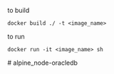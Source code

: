 to build
```teminal
docker build ./ -t <image_name>
```

to run
```teminal
docker run -it <image_name> sh
```
#   a l p i n e _ n o d e - o r a c l e d b  
 